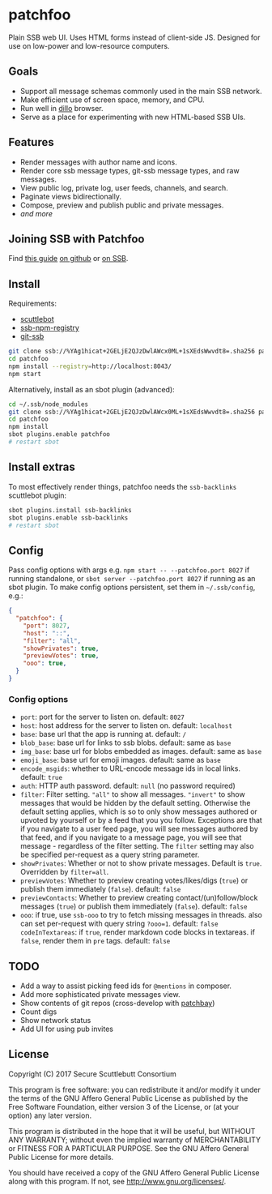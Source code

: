 # patchfoo

Plain SSB web UI. Uses HTML forms instead of client-side JS. Designed for use on low-power and low-resource computers.

## Goals

- Support all message schemas commonly used in the main SSB network.
- Make efficient use of screen space, memory, and CPU.
- Run well in [dillo](http://dillo.org/) browser.
- Serve as a place for experimenting with new HTML-based SSB UIs.

## Features

- Render messages with author name and icons.
- Render core ssb message types, git-ssb message types, and raw messages.
- View public log, private log, user feeds, channels, and search.
- Paginate views bidirectionally.
- Compose, preview and publish public and private messages.
- *and more*

## Joining SSB with Patchfoo

Find [this guide](%VaSj08AbdhIa4itK4z8Z91G80o2h5OhRLCEEO6MhAcU=.sha256) [on github](https://github.com/noffle/sailing-patchfoo) or [on
SSB](http://git.scuttlebot.io/%25VaSj08AbdhIa4itK4z8Z91G80o2h5OhRLCEEO6MhAcU%3D.sha256).

## Install

Requirements:

- [scuttlebot][]
- [ssb-npm-registry][]
- [git-ssb][]

```sh
git clone ssb://%YAg1hicat+2GELjE2QJzDwlAWcx0ML+1sXEdsWwvdt8=.sha256 patchfoo
cd patchfoo
npm install --registry=http://localhost:8043/
npm start
```

Alternatively, install as an sbot plugin (advanced):

```sh
cd ~/.ssb/node_modules
git clone ssb://%YAg1hicat+2GELjE2QJzDwlAWcx0ML+1sXEdsWwvdt8=.sha256 patchfoo
cd patchfoo
npm install
sbot plugins.enable patchfoo
# restart sbot
```

## Install extras

To most effectively render things, patchfoo needs the `ssb-backlinks` scuttlebot
plugin:

```sh
sbot plugins.install ssb-backlinks
sbot plugins.enable ssb-backlinks
# restart sbot
```

## Config

Pass config options with args
e.g. `npm start -- --patchfoo.port 8027` if running standalone,
or `sbot server --patchfoo.port 8027` if running as an sbot plugin.
To make config options persistent, set them in `~/.ssb/config`, e.g.:
```json
{
  "patchfoo": {
    "port": 8027,
    "host": "::",
    "filter": "all",
    "showPrivates": true,
    "previewVotes": true,
    "ooo": true,
  }
}
```

### Config options

- `port`: port for the server to listen on. default: `8027`
- `host`: host address for the server to listen on. default: `localhost`
- `base`: base url that the app is running at. default: `/`
- `blob_base`: base url for links to ssb blobs. default: same as `base`
- `img_base`: base url for blobs embedded as images. default: same as `base`
- `emoji_base`: base url for emoji images. default: same as `base`
- `encode_msgids`: whether to URL-encode message ids in local links. default: `true`
- `auth`: HTTP auth password. default: `null` (no password required)
- `filter`: Filter setting. `"all"` to show all messages. `"invert"` to show messages that would be hidden by the default setting. Otherwise the default setting applies, which is so to only show messages authored or upvoted by yourself or by a feed that you you follow. Exceptions are that if you navigate to a user feed page, you will see messages authored by that feed, and if you navigate to a message page, you will see that message - regardless of the filter setting. The `filter` setting may also be specified per-request as a query string parameter.
- `showPrivates`: Whether or not to show private messages. Default is `true`. Overridden by `filter=all`.
- `previewVotes`: Whether to preview creating votes/likes/digs (`true`) or publish them immediately (`false`). default: `false`
- `previewContacts`: Whether to preview creating contact/(un)follow/block messages (`true`) or publish them immediately (`false`). default: `false`
- `ooo`: if true, use `ssb-ooo` to try to fetch missing messages in threads. also can set per-request with query string `?ooo=1`. default: `false`
`codeInTextareas`: if `true`, render markdown code blocks in textareas. if `false`, render them in `pre` tags. default: `false`

## TODO

- Add a way to assist picking feed ids for `@mentions` in composer.
- Add more sophisticated private messages view.
- Show contents of git repos (cross-develop with [patchbay])
- Count digs
- Show network status
- Add UI for using pub invites

[scuttlebot]: %M0TrM+oJT2i/phUJO/fZ2wkK2AN2FB1xK0tqR7SNj58=.sha256
[patchbay]: %s9mSFATE4RGyJx9wgH22lBrvD4CgUQW4yeguSWWjtqc=.sha256
[ssb-npm-registry]: %59m0nJQ/YOnxkPi7QfBphcOtuwCgamUgoVHtBhCEq7k=.sha256
[git-ssb]: %n92DiQh7ietE+R+X/I403LQoyf2DtR3WQfCkDKlheQU=.sha256

## License

Copyright (C) 2017 Secure Scuttlebutt Consortium

This program is free software: you can redistribute it and/or modify
it under the terms of the GNU Affero General Public License as
published by the Free Software Foundation, either version 3 of the
License, or (at your option) any later version.

This program is distributed in the hope that it will be useful,
but WITHOUT ANY WARRANTY; without even the implied warranty of
MERCHANTABILITY or FITNESS FOR A PARTICULAR PURPOSE.  See the
GNU Affero General Public License for more details.

You should have received a copy of the GNU Affero General Public License
along with this program.  If not, see <http://www.gnu.org/licenses/>.
